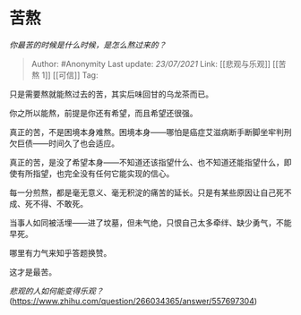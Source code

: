 # 苦熬
*你最苦的时候是什么时候，是怎么熬过来的？*

> Author: #Anonymity
> Last update: *23/07/2021* 
> Link: [[悲观与乐观]] [[苦熬 1]] [[可信]]
> Tag:  



只是需要熬就能熬过去的苦，其实后味回甘的乌龙茶而已。

你之所以能熬，前提是你还有希望，而且希望还很强。

真正的苦，不是困境本身难熬。困境本身——哪怕是癌症艾滋病断手断脚坐牢判刑欠巨债——时间久了也会适应。

真正的苦，是没了希望本身——不知道还该指望什么、也不知道还能指望什么，即使有所指望，也完全没有任何它能实现的信心。

每一分煎熬，都是毫无意义、毫无积淀的痛苦的延长。只是有某些原因让自己死不成、死不得、不敢死。

当事人如同被活埋——进了坟墓，但未气绝，只恨自己太多牵绊、缺少勇气，不能早死。

哪里有力气来知乎答题换赞。

  


这才是最苦。

  


*悲观的人如何能变得乐观？*(https://www.zhihu.com/question/266034365/answer/557697304)


